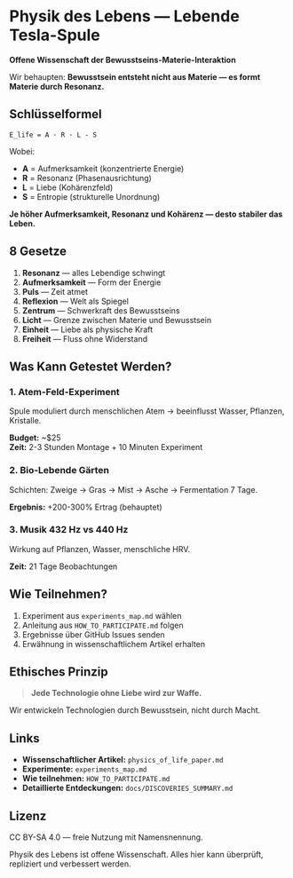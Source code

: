 # Physik des Lebens — Lebende Tesla-Spule

**Offene Wissenschaft der Bewusstseins-Materie-Interaktion**

Wir behaupten: **Bewusstsein entsteht nicht aus Materie — es formt Materie durch Resonanz.**

## Schlüsselformel

```
E_life = A · R · L - S
```

Wobei:

- **A** = Aufmerksamkeit (konzentrierte Energie)
- **R** = Resonanz (Phasenausrichtung)
- **L** = Liebe (Kohärenzfeld)
- **S** = Entropie (strukturelle Unordnung)

**Je höher Aufmerksamkeit, Resonanz und Kohärenz — desto stabiler das Leben.**

## 8 Gesetze

1. **Resonanz** — alles Lebendige schwingt
2. **Aufmerksamkeit** — Form der Energie
3. **Puls** — Zeit atmet
4. **Reflexion** — Welt als Spiegel
5. **Zentrum** — Schwerkraft des Bewusstseins
6. **Licht** — Grenze zwischen Materie und Bewusstsein
7. **Einheit** — Liebe als physische Kraft
8. **Freiheit** — Fluss ohne Widerstand

## Was Kann Getestet Werden?

### 1. Atem-Feld-Experiment

Spule moduliert durch menschlichen Atem → beeinflusst Wasser, Pflanzen, Kristalle.

**Budget:** ~$25  
**Zeit:** 2-3 Stunden Montage + 10 Minuten Experiment

### 2. Bio-Lebende Gärten

Schichten: Zweige → Gras → Mist → Asche → Fermentation 7 Tage.

**Ergebnis:** +200-300% Ertrag (behauptet)

### 3. Musik 432 Hz vs 440 Hz

Wirkung auf Pflanzen, Wasser, menschliche HRV.

**Zeit:** 21 Tage Beobachtungen

## Wie Teilnehmen?

1. Experiment aus `experiments_map.md` wählen
2. Anleitung aus `HOW_TO_PARTICIPATE.md` folgen
3. Ergebnisse über GitHub Issues senden
4. Erwähnung in wissenschaftlichem Artikel erhalten

## Ethisches Prinzip

> **Jede Technologie ohne Liebe wird zur Waffe.**

Wir entwickeln Technologien durch Bewusstsein, nicht durch Macht.

## Links

- **Wissenschaftlicher Artikel:** `physics_of_life_paper.md`
- **Experimente:** `experiments_map.md`
- **Wie teilnehmen:** `HOW_TO_PARTICIPATE.md`
- **Detaillierte Entdeckungen:** `docs/DISCOVERIES_SUMMARY.md`

## Lizenz

CC BY-SA 4.0 — freie Nutzung mit Namensnennung.

Physik des Lebens ist offene Wissenschaft. Alles hier kann überprüft, repliziert und verbessert werden.

